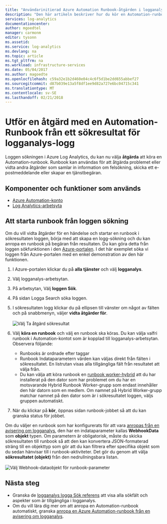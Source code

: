 ```yaml
---
title: "Användarinitierad Azure Automation Runbook-åtgärden i logganalys | Microsoft Docs"
description: "Den här artikeln beskriver hur du kör en Automation-runbook från en logganalys Sök resultat på begäran."
services: log-analytics
documentationcenter: 
author: mgoedtel
manager: carmonm
editor: tysonn
ms.assetid: 
ms.service: log-analytics
ms.devlang: na
ms.topic: article
ms.tgt_pltfrm: na
ms.workload: infrastructure-services
ms.date: 05/04/2017
ms.author: magoedte
ms.openlocfilehash: c59a32e1b2d460e04c4c6f5d1be2dd655abbef27
ms.sourcegitcommit: d87b039e13a5f8df1ee9d82a727e6bc04715c341
ms.translationtype: MT
ms.contentlocale: sv-SE
ms.lasthandoff: 02/21/2018
---
```

# <a name="take-action-with-an-automation-runbook-from-a-log-analytics-log-search-result"></a>Utför en åtgärd med en Automation-Runbook från ett sökresultat för logganalys-logg

Loggen sökningen i Azure Log Analytics, du kan nu välja **åtgärda** att köra en Automation-runbook.  Runbook kan användas för att åtgärda problemet eller vidta andra åtgärder som samlar in information om felsökning, skicka ett e-postmeddelande eller skapar en tjänstbegäran. 

## <a name="components-and-features-used"></a>Komponenter och funktioner som används
* [Azure Automation-konto](../automation/automation-offering-get-started.md)
* [Log Analytics-arbetsyta](../log-analytics/log-analytics-overview.md)

## <a name="to-initiate-runbook-from-log-search"></a>Att starta runbook från loggen sökning

Om du vill vidta åtgärder för en händelse och startar en runbook i sökresultaten loggen, börja med att skapa en logg-sökning och du kan anropa en runbook på begäran från resultaten.  Du kan göra detta från loggen sökfunktionen i den [Azure-portalen](../log-analytics/log-analytics-log-search-new.md).  I det här exemplet söka vi loggen från Azure-portalen med en enkel demonstration av den här funktionen.

1. I Azure-portalen klickar du på **alla tjänster** och välj **logganalys**.  
2. Välj logganalys-arbetsytan.
3. På arbetsytan, Välj **loggen Sök**.  
4. På sidan Logga Search söka loggen.  
5. I sökresultaten logg klickar du på ellipsen till vänster om något av fälten och på snabbmenyn, väljer **vidta åtgärder för**.<br><br> ![Välj Ta åtgärd sökresultat](./media/log-analytics-log-search-takeaction/log-search-takeaction-menuoption.png) 
6. Välj **köra en runbook** och välj en runbook ska köras.  Du kan välja valfri runbook i Automation-kontot som är kopplad till logganalys-arbetsytan.  Observera följande:

    * Runbooks är ordnade efter taggar
    * Runbook Indataparametern värden kan väljas direkt från fälten i sökresultatet.  En listrutan visas alla tillgängliga fält från resultatet att välja från.  
    * Du kan välja att köra runbook en [runbook worker-hybrid](../automation/automation-hybrid-runbook-worker.md) att du har installerat på den dator som har problemet om du har en motsvarande Hybrid Runbook Worker-grupp som endast innehåller den här datorn som en medlem.  Om namnet på Hybrid Worker-grupp matchar namnet på den dator som är i sökresultatet loggen, väljs gruppen automatiskt.    

6. När du klickar på **kör**, öppnas sidan runbook-jobbet så att du kan granska status för jobbet.   

Om du väljer en runbook som har konfigurerats för att vara [anropas från en avisering om logganalys](../automation/automation-invoke-runbook-from-omsla-alert.md), den har en indataparameter kallas **WebhookData** som **objekt** typen.  Om parametern är obligatorisk, måste du skicka sökresultaten till runbook så att den kan konvertera JSON-formaterad sträng till en objekttyp som gör att du kan filtrera efter specifika objekt som du sedan hänvisar till i runbook-aktiviteter.  Det gör du genom att välja **sökresultatet (objekt)** från den nedrullningsbara listan.<br><br> ![Välj Webhook-dataobjekt för runbook-parameter](media/log-analytics-log-search-takeaction/select-runbook-and-properties.png)   
    
## <a name="next-steps"></a>Nästa steg

* Granska de [logganalys logga Sök referens](log-analytics-search-reference.md) att visa alla sökfält och aspekter som är tillgängliga i logganalys.
* Om du vill lära dig mer om att anropa en Automation-runbook automatiskt, granska [anropa en Azure Automation-runbook från en avisering om logganalys](../automation/automation-invoke-runbook-from-omsla-alert.md).  